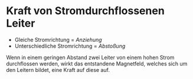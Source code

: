 # Kraft von Stromdurchflossenen Leiter

- Gleiche Stromrichtung = *Anziehung*
- Unterschiedliche Stromrichtung = *Abstoßung*

Wenn in einem geringen Abstand zwei Leiter von einem hohen Strom durchflossen werden,
wirkt das entstandene Magnetfeld, welches sich um den Leitern bildet, eine Kraft auf diese auf.
